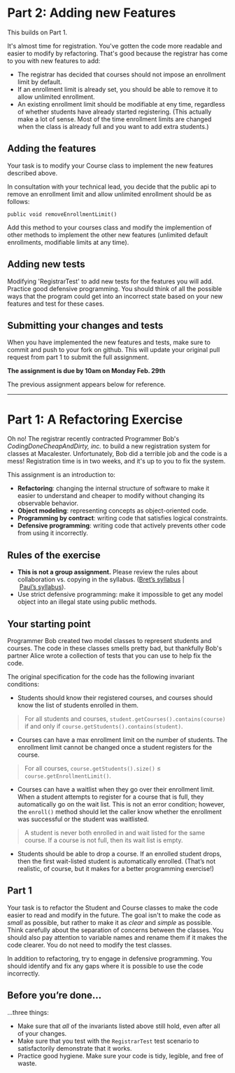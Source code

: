 # Part 2: Adding new Features

This builds on Part 1.

It's almost time for registration. You've gotten the code more readable and easier to modify by refactoring. That's good because the registrar has come to you with new features to add:

* The registrar has decided that courses should not impose an enrollment limit by default.
* If an enrollment limit is already set, you should be able to remove it to allow unlimited enrollment.
* An existing enrollment limit should be modifiable at eny time, regardless of whether students have already started registering. (This actually make a lot of sense. Most of the time enrollment limits are changed when the class is already full and you want to add extra students.)

## Adding the features

Your task is to modify your Course class to implement the new features described above. 

In consultation with your technical lead, you decide that the public api to remove an enrollment limit and allow unlimited enrollment should be as follows:

```
public void removeEnrollmentLimit()
```

Add this method to your courses class and modify the implemention of other methods to implement the other new features (unlimited default enrollments, modifiable limits at any time).

## Adding new tests

Modifying 'RegistrarTest' to add new tests for the features you will add. Practice good defensive programming. You should think of all the possible ways that the program could get into an incorrect state based on your new features and test for these cases.

## Submitting your changes and tests

When you have implemented the new features and tests, make sure to commit and push to your fork on github. This will update your original pull request from part 1 to submit the full assignment.

**The assignment is due by 10am on Monday Feb. 29th**


The previous assignment appears below for reference.

-------------

# Part 1: A Refactoring Exercise

Oh no! The registrar recently contracted Programmer Bob's _CodingDoneCheapAndDirty, inc._ to build a new registration system for classes at Macalester. Unfortunately, Bob did a terrible job and the code is a mess! Registration time is in two weeks, and it's up to you to fix the system.

This assignment is an introduction to:

* **Refactoring**: changing the internal structure of software to make it easier to understand and cheaper to modify  without
changing its observable behavior.
* **Object modeling**: representing concepts as object-oriented code.
* **Programming by contract**: writing code that satisfies logical constraints.
* **Defensive programming**: writing code that actively prevents other code from using it incorrectly.

## Rules of the exercise

* **This is not a group assignment.** Please review the rules about collaboration vs. copying in the syllabus. ([Bret’s syllabus](https://moodle.macalester.edu/pluginfile.php/37166/mod_resource/content/2/SyllabusComp225SoftwareDesignDevelopmentSpring2016.pdf) | [Paul’s syllabus](https://moodle.macalester.edu/pluginfile.php/38330/mod_resource/content/1/Syllabus.pdf)).
* Use strict defensive programming: make it impossible to get any model object into an illegal state using public methods.

## Your starting point

Programmer Bob created two model classes to represent students and courses. The code in these classes smells pretty bad, but thankfully Bob's partner Alice wrote a collection of tests that you can use to help fix the code.

The original specification for the code has the following invariant conditions:

* Students should know their registered courses, and courses should know the list of students enrolled in them.
> For all students and courses, `student.getCourses().contains(course)` if and only if `course.getStudents().contains(student)`.

* Courses can have a max enrollment limit on the number of students. The enrollment limit cannot be changed once a student registers for the course.
> For all courses, `course.getStudents().size()` ≤ `course.getEnrollmentLimit()`.

* Courses can have a waitlist when they go over their enrollment limit. When a student attempts to register for a course that is full, they automatically go on the wait list. This is not an error condition; however, the `enroll()` method should let the caller know whether the enrollment was successful or the student was waitlisted.
> A student is never both enrolled in and wait listed for the same course.
> If a course is not full, then its wait list is empty.

* Students should be able to drop a course. If an enrolled student drops, then the first wait-listed student is automatically enrolled. (That’s not realistic, of course, but it makes for a better programming exercise!)

## Part 1

Your task is to refactor the Student and Course classes to make the code easier to read and modify in the future. The goal isn't to make
the code as _small_ as possible, but rather to make it as _clear_ and _simple_ as possible. Think carefully about the separation of concerns between the classes. You should also pay attention to variable names and rename them if it makes the code clearer. You do not need to modify the test classes.

In addition to refactoring, try to engage in defensive programming. You should identify and fix any gaps where it is possible to use the code incorrectly.

## Before you’re done…

…three things:

* Make sure that _all_ of the invariants listed above still hold, even after all of your changes.
* Make sure that you test with the `RegistrarTest` test scenario to satisfactorily demonstrate that it works.
* Practice good hygiene. Make sure your code is tidy, legible, and free of waste.
